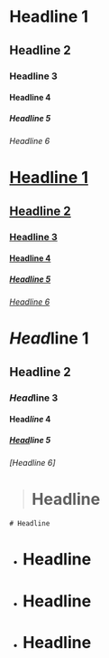 # Headline 1
## Headline 2
### Headline 3
#### Headline 4
##### Headline 5
###### Headline 6

# [Headline 1](#)
## [Headline 2](#)
### [Headline 3](#)
#### [Headline 4](#)
##### [Headline 5](#)
###### [Headline 6](#)

# *Head*line 1
## **Head**line 2
### *Head***line** 3
#### **Head***line* 4
##### [Head](#)line 5
###### *[Headline 6]*

> # Headline

    # Headline

- # Headline
- # Headline
- # Headline
